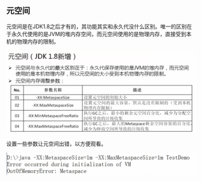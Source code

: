 ## 元空间

元空间是在JDK1.8之后才有的，其功能其实和永久代没什么区别。唯一的区别在于永久代使用的是JVM的堆内存空间，而元空间使用的是物理内存，直接受到本机的物理内存的限制。

![](/assets/3311517071588_.pic_hd.jpg)

设置一些参数让元空间出错，以方便观看。

![](/assets/3321517071774_.pic.jpg)

